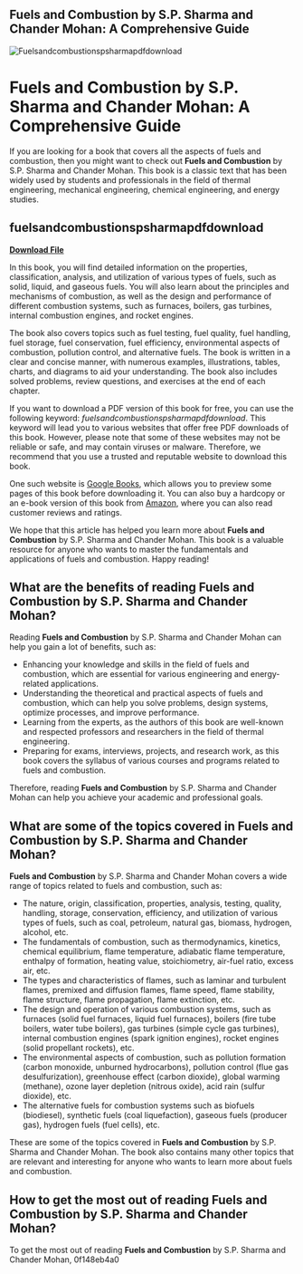 ## Fuels and Combustion by S.P. Sharma and Chander Mohan: A Comprehensive Guide

 
![Fuelsandcombustionspsharmapdfdownload](https://image.jimcdn.com/app/cms/image/transf/none/path/s2c8d416964d97397/backgroundarea/ie1168647d60e7086/version/1530200345/image.jpg)

 
# Fuels and Combustion by S.P. Sharma and Chander Mohan: A Comprehensive Guide
 
If you are looking for a book that covers all the aspects of fuels and combustion, then you might want to check out **Fuels and Combustion** by S.P. Sharma and Chander Mohan. This book is a classic text that has been widely used by students and professionals in the field of thermal engineering, mechanical engineering, chemical engineering, and energy studies.
 
## fuelsandcombustionspsharmapdfdownload


[**Download File**](https://www.google.com/url?q=https%3A%2F%2Furluso.com%2F2tKHTo&sa=D&sntz=1&usg=AOvVaw1Kl2Xu09omYJ_iXWWvRoHV)

 
In this book, you will find detailed information on the properties, classification, analysis, and utilization of various types of fuels, such as solid, liquid, and gaseous fuels. You will also learn about the principles and mechanisms of combustion, as well as the design and performance of different combustion systems, such as furnaces, boilers, gas turbines, internal combustion engines, and rocket engines.
 
The book also covers topics such as fuel testing, fuel quality, fuel handling, fuel storage, fuel conservation, fuel efficiency, environmental aspects of combustion, pollution control, and alternative fuels. The book is written in a clear and concise manner, with numerous examples, illustrations, tables, charts, and diagrams to aid your understanding. The book also includes solved problems, review questions, and exercises at the end of each chapter.
 
If you want to download a PDF version of this book for free, you can use the following keyword: *fuelsandcombustionspsharmapdfdownload*. This keyword will lead you to various websites that offer free PDF downloads of this book. However, please note that some of these websites may not be reliable or safe, and may contain viruses or malware. Therefore, we recommend that you use a trusted and reputable website to download this book.
 
One such website is [Google Books](https://books.google.com/books/about/Fuels_and_Combustion.html?id=kvlSPQAACAAJ), which allows you to preview some pages of this book before downloading it. You can also buy a hardcopy or an e-book version of this book from [Amazon](https://www.amazon.in/Fuels-Combustion-S-P-Sharma/dp/0070966273), where you can also read customer reviews and ratings.
 
We hope that this article has helped you learn more about **Fuels and Combustion** by S.P. Sharma and Chander Mohan. This book is a valuable resource for anyone who wants to master the fundamentals and applications of fuels and combustion. Happy reading!
  
## What are the benefits of reading Fuels and Combustion by S.P. Sharma and Chander Mohan?
 
Reading **Fuels and Combustion** by S.P. Sharma and Chander Mohan can help you gain a lot of benefits, such as:
 
- Enhancing your knowledge and skills in the field of fuels and combustion, which are essential for various engineering and energy-related applications.
- Understanding the theoretical and practical aspects of fuels and combustion, which can help you solve problems, design systems, optimize processes, and improve performance.
- Learning from the experts, as the authors of this book are well-known and respected professors and researchers in the field of thermal engineering.
- Preparing for exams, interviews, projects, and research work, as this book covers the syllabus of various courses and programs related to fuels and combustion.

Therefore, reading **Fuels and Combustion** by S.P. Sharma and Chander Mohan can help you achieve your academic and professional goals.
  
## What are some of the topics covered in Fuels and Combustion by S.P. Sharma and Chander Mohan?
 
**Fuels and Combustion** by S.P. Sharma and Chander Mohan covers a wide range of topics related to fuels and combustion, such as:

- The nature, origin, classification, properties, analysis, testing, quality, handling, storage, conservation, efficiency, and utilization of various types of fuels, such as coal, petroleum, natural gas, biomass, hydrogen, alcohol, etc.
- The fundamentals of combustion, such as thermodynamics, kinetics, chemical equilibrium, flame temperature, adiabatic flame temperature, enthalpy of formation, heating value, stoichiometry, air-fuel ratio, excess air, etc.
- The types and characteristics of flames, such as laminar and turbulent flames, premixed and diffusion flames, flame speed, flame stability, flame structure, flame propagation, flame extinction, etc.
- The design and operation of various combustion systems, such as furnaces (solid fuel furnaces, liquid fuel furnaces), boilers (fire tube boilers, water tube boilers), gas turbines (simple cycle gas turbines), internal combustion engines (spark ignition engines), rocket engines (solid propellant rockets), etc.
- The environmental aspects of combustion, such as pollution formation (carbon monoxide, unburned hydrocarbons), pollution control (flue gas desulfurization), greenhouse effect (carbon dioxide), global warming (methane), ozone layer depletion (nitrous oxide), acid rain (sulfur dioxide), etc.
- The alternative fuels for combustion systems such as biofuels (biodiesel), synthetic fuels (coal liquefaction), gaseous fuels (producer gas), hydrogen fuels (fuel cells), etc.

These are some of the topics covered in **Fuels and Combustion** by S.P. Sharma and Chander Mohan. The book also contains many other topics that are relevant and interesting for anyone who wants to learn more about fuels and combustion.
  
## How to get the most out of reading Fuels and Combustion by S.P. Sharma and Chander Mohan?
 
To get the most out of reading **Fuels and Combustion** by S.P. Sharma and Chander Mohan,
 0f148eb4a0
